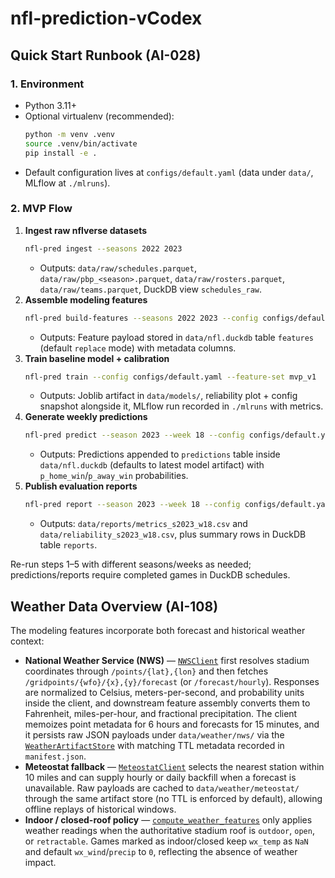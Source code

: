 # nfl-prediction-vCodex

## Quick Start Runbook (AI-028)

### 1. Environment
- Python 3.11+
- Optional virtualenv (recommended):
  ```bash
  python -m venv .venv
  source .venv/bin/activate
  pip install -e .
  ```
- Default configuration lives at `configs/default.yaml` (data under `data/`, MLflow at `./mlruns`).

### 2. MVP Flow
1. **Ingest raw nflverse datasets**
   ```bash
   nfl-pred ingest --seasons 2022 2023
   ```
   - Outputs: `data/raw/schedules.parquet`, `data/raw/pbp_<season>.parquet`, `data/raw/rosters.parquet`, `data/raw/teams.parquet`, DuckDB view `schedules_raw`.
2. **Assemble modeling features**
   ```bash
   nfl-pred build-features --seasons 2022 2023 --config configs/default.yaml
   ```
   - Outputs: Feature payload stored in `data/nfl.duckdb` table `features` (default `replace` mode) with metadata columns.
3. **Train baseline model + calibration**
   ```bash
   nfl-pred train --config configs/default.yaml --feature-set mvp_v1
   ```
   - Outputs: Joblib artifact in `data/models/`, reliability plot + config snapshot alongside it, MLflow run recorded in `./mlruns` with metrics.
4. **Generate weekly predictions**
   ```bash
   nfl-pred predict --season 2023 --week 18 --config configs/default.yaml
   ```
   - Outputs: Predictions appended to `predictions` table inside `data/nfl.duckdb` (defaults to latest model artifact) with `p_home_win`/`p_away_win` probabilities.
5. **Publish evaluation reports**
   ```bash
   nfl-pred report --season 2023 --week 18 --config configs/default.yaml
   ```
   - Outputs: `data/reports/metrics_s2023_w18.csv` and `data/reliability_s2023_w18.csv`, plus summary rows in DuckDB table `reports`.

Re-run steps 1–5 with different seasons/weeks as needed; predictions/reports require completed games in DuckDB schedules.

## Weather Data Overview (AI-108)

The modeling features incorporate both forecast and historical weather context:

- **National Weather Service (NWS)** — [`NWSClient`](src/nfl_pred/weather/nws_client.py) first resolves stadium coordinates through `/points/{lat},{lon}` and then fetches `/gridpoints/{wfo}/{x},{y}/forecast` (or `/forecast/hourly`). Responses are normalized to Celsius, meters-per-second, and probability units inside the client, and downstream feature assembly converts them to Fahrenheit, miles-per-hour, and fractional precipitation. The client memoizes point metadata for 6 hours and forecasts for 15 minutes, and it persists raw JSON payloads under `data/weather/nws/` via the [`WeatherArtifactStore`](src/nfl_pred/weather/storage.py) with matching TTL metadata recorded in `manifest.json`.
- **Meteostat fallback** — [`MeteostatClient`](src/nfl_pred/weather/meteostat_client.py) selects the nearest station within 10 miles and can supply hourly or daily backfill when a forecast is unavailable. Raw payloads are cached to `data/weather/meteostat/` through the same artifact store (no TTL is enforced by default), allowing offline replays of historical windows.
- **Indoor / closed-roof policy** — [`compute_weather_features`](src/nfl_pred/features/weather.py) only applies weather readings when the authoritative stadium roof is `outdoor`, `open`, or `retractable`. Games marked as indoor/closed keep `wx_temp` as `NaN` and default `wx_wind`/`precip` to `0`, reflecting the absence of weather impact.

